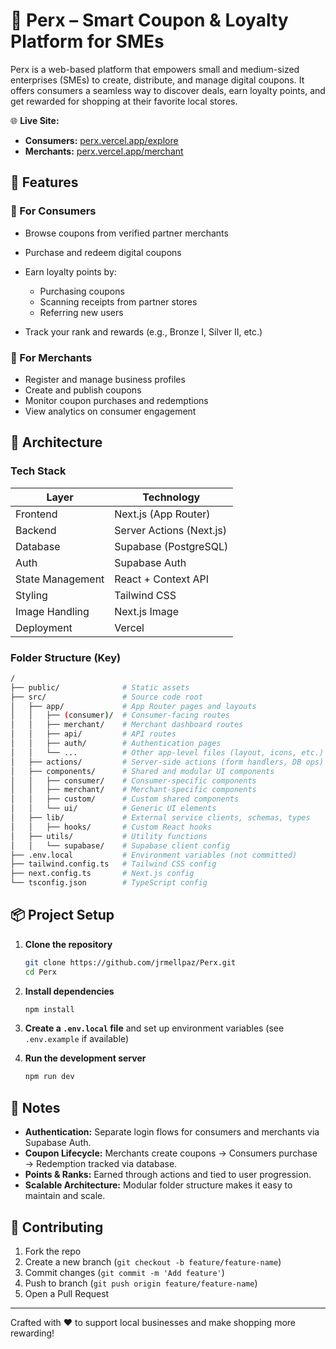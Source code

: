 # 🎁 Perx – Smart Coupon & Loyalty Platform for SMEs

Perx is a web-based platform that empowers small and medium-sized enterprises (SMEs) to create, distribute, and manage digital coupons. It offers consumers a seamless way to discover deals, earn loyalty points, and get rewarded for shopping at their favorite local stores.

🌐 **Live Site:**

* **Consumers:** [perx.vercel.app/explore](https://perx.vercel.app/explore)
* **Merchants:** [perx.vercel.app/merchant](https://perx.vercel.app/merchant)

## 🚀 Features

### 🛒 For Consumers

* Browse coupons from verified partner merchants
* Purchase and redeem digital coupons
* Earn loyalty points by:

  * Purchasing coupons
  * Scanning receipts from partner stores
  * Referring new users
* Track your rank and rewards (e.g., Bronze I, Silver II, etc.)

### 🏪 For Merchants

* Register and manage business profiles
* Create and publish coupons
* Monitor coupon purchases and redemptions
* View analytics on consumer engagement

## 📐 Architecture

### Tech Stack

| Layer            | Technology               |
| ---------------- | ------------------------ |
| Frontend         | Next.js (App Router)     |
| Backend          | Server Actions (Next.js) |
| Database         | Supabase (PostgreSQL)    |
| Auth             | Supabase Auth            |
| State Management | React + Context API      |
| Styling          | Tailwind CSS             |
| Image Handling   | Next.js Image            |
| Deployment       | Vercel                   |

### Folder Structure (Key)

```bash
/
├── public/              # Static assets
├── src/                 # Source code root
│   ├── app/             # App Router pages and layouts
│   │   ├── (consumer)/  # Consumer-facing routes
│   │   ├── merchant/    # Merchant dashboard routes
│   │   ├── api/         # API routes
│   │   ├── auth/        # Authentication pages
│   │   └── ...          # Other app-level files (layout, icons, etc.)
│   ├── actions/         # Server-side actions (form handlers, DB ops)
│   ├── components/      # Shared and modular UI components
│   │   ├── consumer/    # Consumer-specific components
│   │   ├── merchant/    # Merchant-specific components
│   │   ├── custom/      # Custom shared components
│   │   └── ui/          # Generic UI elements
│   ├── lib/             # External service clients, schemas, types
│   │   ├── hooks/       # Custom React hooks
│   ├── utils/           # Utility functions
│   │   └── supabase/    # Supabase client config
├── .env.local           # Environment variables (not committed)
├── tailwind.config.ts   # Tailwind CSS config
├── next.config.ts       # Next.js config
└── tsconfig.json        # TypeScript config
```

## 📦 Project Setup

1. **Clone the repository**

   ```bash
   git clone https://github.com/jrmellpaz/Perx.git
   cd Perx
   ```

2. **Install dependencies**

   ```bash
   npm install
   ```

3. **Create a `.env.local` file** and set up environment variables (see `.env.example` if available)

4. **Run the development server**

   ```bash
   npm run dev
   ```

## 📌 Notes

* **Authentication:** Separate login flows for consumers and merchants via Supabase Auth.
* **Coupon Lifecycle:** Merchants create coupons → Consumers purchase → Redemption tracked via database.
* **Points & Ranks:** Earned through actions and tied to user progression.
* **Scalable Architecture:** Modular folder structure makes it easy to maintain and scale.

## 👥 Contributing

1. Fork the repo
2. Create a new branch (`git checkout -b feature/feature-name`)
3. Commit changes (`git commit -m 'Add feature'`)
4. Push to branch (`git push origin feature/feature-name`)
5. Open a Pull Request

---

Crafted with ❤️ to support local businesses and make shopping more rewarding!
